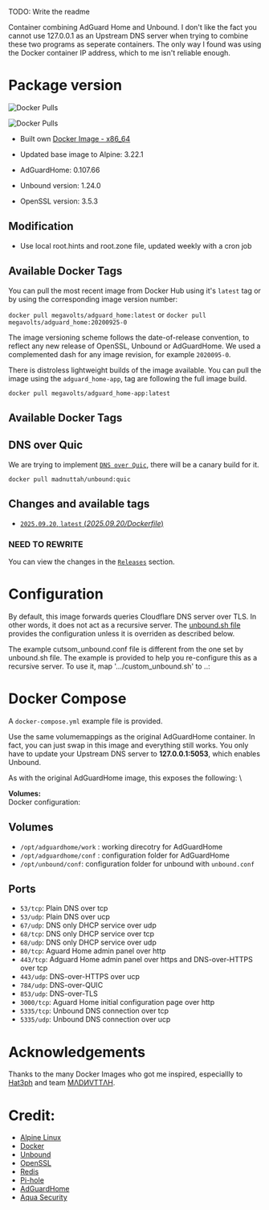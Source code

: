 TODO: Write the readme

Container combining AdGuard Home and Unbound. I don't like the fact you cannot use 127.0.0.1 as an Upstream DNS server when trying to combine these two programs as seperate containers. The only way I found was using the Docker container IP address, which to me isn't reliable enough.

Package version
===========

![Docker Pulls](https://img.shields.io/docker/pulls/megavolts/adguard_unbound)

![Docker Pulls](https://img.shields.io/docker/pulls/megavolts/adguard_unbound-app)



* Built own [Docker Image - x86_64](https://hub.docker.com/r/megavolts/unbound/tags)

* Updated base image to Alpine: 3.22.1

* AdGuardHome: 0.107.66

* Unbound version: 1.24.0

* OpenSSL version: 3.5.3

## Modification
- Use local root.hints and root.zone file, updated weekly with a cron job

## Available Docker Tags
You can pull the most recent image from Docker Hub using it's `latest` tag or by using the corresponding image version number:

`docker pull megavolts/adguard_home:latest` or `docker pull megavolts/adguard_home:20200925-0`

The image versioning scheme follows the date-of-release convention, to reflect any new release of OpenSSL, Unbound or AdGuardHome. We used a complemented dash for any image revision, for example `2020095-0`.

There is distroless lightweight builds of the image available. You can pull the image using the `adguard_home-app`, tag are following the full image build.

`docker pull megavolts/adguard_home-app:latest` 

## Available Docker Tags


## DNS over Quic
We are trying to implement [`DNS over Quic`](https://unbound.docs.nlnetlabs.nl/en/latest/topics/privacy/dns-over-quic.html), there will be a canary build for it.

`docker pull madnuttah/unbound:quic`

## Changes and available tags

- [`2025.09.20`, `latest` (*2025.09.20/Dockerfile*)](https://github.com/megavolts/docker-adguard_unbound/tree/master/2025.09.20)



### NEED TO REWRITE ###
You can view the changes in the [`Releases`](https://github.com/megavolts/adguard_home-docker/releases) section.



# Configuration


By default, this image forwards queries Cloudflare DNS server over TLS. In other words, it does not act as a recursive server. The [unbound.sh file]() provides the configuration unless it is overriden as described below. 

The example cutsom_unbound.conf file is different from the one set by unbound.sh file. The example is provided to help you re-configure this as a recursive server. To use it, map '.../custom_unbound.sh' to ..:


# Docker Compose
A `docker-compose.yml` example file is provided.

Use the same volumemappings as the original AdGuardHome container. In fact, you can just swap in this image and everything still works. You only have to update your Upstream DNS server to __127.0.0.1:5053__, which enables Unbound.

As with the original AdGuardHome image, this exposes the following: \



**Volumes:** \
Docker configuration:

## Volumes
* `/opt/adguardhome/work` : working direcotry for AdGuardHome
* `/opt/adguardhome/conf` : configuration folder for AdGuardHome
* `/opt/unbound/conf`: configuration folder for unbound with `unbound.conf`

## Ports
* `53/tcp`: Plain DNS over tcp
* `53/udp`: Plain DNS over ucp
* `67/udp`: DNS only DHCP service over udp
* `68/tcp`: DNS only DHCP service over tcp
* `68/udp`: DNS only DHCP service over udp
* `80/tcp`: Aguard Home admin panel over http
* `443/tcp`: Adguard Home admin panel over https and DNS-over-HTTPS over tcp
* `443/udp`: DNS-over-HTTPS over ucp
* `784/udp`: DNS-over-QUIC
* `853/udp`: DNS-over-TLS
* `3000/tcp`: Aguard Home initial configuration page over http
* `5335/tcp`: Unbound DNS connection over tcp
* `5335/udp`: Unbound DNS connection over ucp

## 


# Acknowledgements

Thanks to the many Docker Images who got me inspired, especiallly to [Hat3ph](https://github.com/hat3ph/adguard-unbound) and team [MΛDИVTTΛH](https://github.com/hat3ph/adguard-unbound).

# Credit:
- [Alpine Linux](https://www.alpinelinux.org/)
- [Docker](https://www.docker.com/)
- [Unbound](https://unbound.net/)
- [OpenSSL](https://www.openssl.org/)
- [Redis](https://redis.io/)
- [Pi-hole](https://pi-hole.net/)
- [AdGuardHome](https://github.com/AdguardTeam/AdGuardHome)
- [Aqua Security](https://trivy.dev/)
